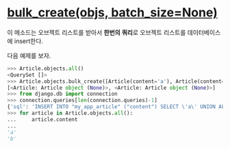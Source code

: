 # [bulk_create(objs, batch_size=None)](https://docs.djangoproject.com/ko/2.1/ref/models/querysets/#bulk-create)

이 메소드는 오브젝트 리스트를 받아서 **한번의 쿼리**로 오브젝트 리스트를 데이터베이스에 insert한다.

다음 예제를 보자.

```python
>>> Article.objects.all()
<QuerySet []>
>>> Article.objects.bulk_create([Article(content='a'), Article(content='b')])
[<Article: Article object (None)>, <Article: Article object (None)>]
>>> from django.db import connection
>>> connection.queries[len(connection.queries)-1]
{'sql': 'INSERT INTO "my_app_article" ("content") SELECT \'a\' UNION ALL SELECT \'b\'', 'time': '0.006'}
>>> for article in Article.objects.all():
...     article.content
...
'a'
'b'
```